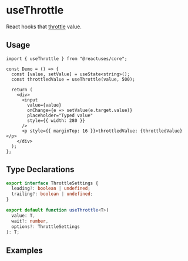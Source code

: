 # useThrottle

React hooks that [throttle](https://lodash.com/docs/4.17.15#throttle) value.

## Usage

```tsx
import { useThrottle } from "@reactuses/core";

const Demo = () => {
  const [value, setValue] = useState<string>();
  const throttledValue = useThrottle(value, 500);

  return (
    <div>
      <input
        value={value}
        onChange={e => setValue(e.target.value)}
        placeholder="Typed value"
        style={{ width: 280 }}
      />
      <p style={{ marginTop: 16 }}>throttledValue: {throttledValue}</p>
    </div>
  );
};
```

## Type Declarations

```ts
export interface ThrottleSettings {
  leading?: boolean | undefined;
  trailing?: boolean | undefined;
}

export default function useThrottle<T>(
  value: T,
  wait?: number,
  options?: ThrottleSettings
): T;
```

## Examples
